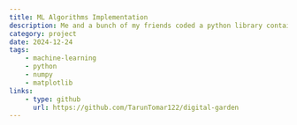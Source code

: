 ```yaml
---
title: ML Algorithms Implementation
description: Me and a bunch of my friends coded a python library containing basic ML algorithms using numpy and matplotlib.
category: project
date: 2024-12-24
tags: 
    - machine-learning
    - python
    - numpy
    - matplotlib
links:
    - type: github
      url: https://github.com/TarunTomar122/digital-garden
---
```


